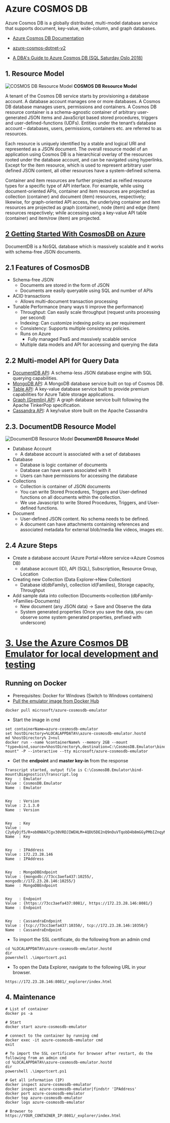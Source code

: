 # Azure COSMOS DB

Azure Cosmos DB is a globally distributed, multi-model database service that supports document, key-value, wide-column, and graph databases. 

* [Azure Cosmos DB Documentation](<https://docs.microsoft.com/en-us/azure/cosmos-db/>)
* [azure-cosmos-dotnet-v2](https://github.com/Azure/azure-cosmos-dotnet-v2)

* [A DBA's Guide to Azure Cosmos DB (SQL Saturday Oslo 2018)](<https://www.slideshare.net/BobPusateri1/select-stars-a-dbas-guide-to-azure-cosmos-db-sql-saturday-oslo-2018>)

## 1. Resource Model

![COSMOS DB Resource Model](https://static.packt-cdn.com/products/9781789612899/graphics/ac6cfc62-c222-413b-b1ac-7e1edba7c08d.png)
**COSMOS DB Resource Model**

A tenant of the Cosmos DB service starts by provisioning a database account. A database account manages one or more databases. A Cosmos DB database manages users, permissions and containers. A Cosmos DB resource container is a schema-agnostic container of arbitrary user-generated JSON items and JavaScript based stored procedures, triggers and user-defined-functions (UDFs). Entities under the tenant’s database account – databases, users, permissions, containers etc. are referred to as resources. 

Each resource is uniquely identified by a stable and logical URI and represented as a JSON document. The overall resource model of an application using Cosmos DB is a hierarchical overlay of the resources rooted under the database account, and can be navigated using hyperlinks. Except for the item resource, which is used to represent arbitrary user defined JSON content, all other resources have a system-defined schema.

Container and item resources are further projected as reified resource types for a specific type of API interface. For example, while using document-oriented APIs, container and item resources are projected as collection (container) and document (item) resources, respectively; likewise, for graph-oriented API access, the underlying container and item resources are projected as graph (container), node (item) and edge (item) resources respectively; while accessing using a key-value API table (container) and item/row (item) are projected. 

## [2 Getting Started With CosmosDB on Azure](<https://www.c-sharpcorner.com/article/getting-started-with-consmosdb2/>)

DocumentDB is a NoSQL database which is massively scalable and it works with schema-free JSON documents.

## 2.1 Features of CosmosDB

* Schema-free JSON
  * Documents are stored in the form of JSON
  * Documents are easily queryable using SQL and number of APIs
* ACID transactions
  * Allows multi-document transaction processing
* Tunable Performance (many ways ti improve the performance)
  * Throughput: Can easily scale throughput (request units processing per second)
  * Indexing: Can customize indexing policy as per requirement
  * Consistency: Supports multiple consistency policies.
  * Runs on Azure
    * Fully managed PaaS and massively scalable service
  * Multiple data models and API for accessing and querying the data

## 2.2 Multi-model API for Query Data
* [DocumentDB API](<https://docs.microsoft.com/en-us/azure/cosmos-db/introduction>): A schema-less JSON database engine with SQL querying capabilities.
* [MongoDB API](<https://docs.microsoft.com/en-us/azure/cosmos-db/mongodb-introduction>): A MongoDB database service built on top of Cosmos DB.
* [Table API](<https://docs.microsoft.com/en-us/azure/cosmos-db/table-introduction>): A key-value database service built to provide premium capabilities for Azure Table storage applications.
* [Graph (Gremlin) API](<https://docs.microsoft.com/en-us/azure/cosmos-db/graph-introduction>): A graph database service built following the Apache TinkerPop specification.
* [Cassandra API](<https://docs.microsoft.com/en-us/azure/cosmos-db/cassandra-introduction>): A key/value store built on the Apache Cassandra

## 2.3. DocumentDB Resource Model
![DocumentDB Resource Model](https://csharpcorner-mindcrackerinc.netdna-ssl.com/article/temp/62393/Images/image001.png)
**DocumentDB Resource Model**

* Database Account
  * A database account is associated with a set of databases
* Database
  * Database is logic container of documents
  * Database can have users associated with it
  * Users can have permissions for accessing the database
* Collections
  * Collection is container of JSON documents
  * You can write Stored Procedures, Triggers and User-defined functions on all documents within the collection.
  * We use Javascript to write Stored Procedures, Triggers, and User-defined functions.
* Document
  * User-defined JSON content. No schema needs to be defined.
  * A document can have attachments containing references and associated metadata for external blob/media like videos, images etc.

## 2.4 Azure Steps
* Create a database account (Azure Portal->More service->Azure Cosmos DB)
  * database account (ID), API (SQL), Subscriptiion, Resource Group, Location
* Creating new Collection (Data Explorer->New Collection)
  * Database id(dbFamily), collection id(Families), Storage capacity, Throughput
* Add sample data into collection (Documents->collection (dbFamily->Families-Documents)
  * New document  (any JSON data) -> Save and Observe the data
  * System generated properties (Once you save the data, you can observe some system generated properties, prefixed with underscore)

# [3. Use the Azure Cosmos DB Emulator for local development and testing](<https://docs.microsoft.com/en-us/azure/cosmos-db/local-emulator>)

## Running on Docker
* Prerequisites: Docker for Windows (Switch to Windows containers)
* [Pull the emulator image from Docker Hub](<https://hub.docker.com/r/microsoft/azure-cosmosdb-emulator/>)
```
docker pull microsoft/azure-cosmosdb-emulator
```
* Start the image in cmd
```
set containerName=azure-cosmosdb-emulator
set hostDirectory=%LOCALAPPDATA%\azure-cosmosdb-emulator.hostd
md %hostDirectory% 2>nul
docker run --name %containerName% --memory 2GB --mount "type=bind,source=%hostDirectory%,destination=C:\CosmosDB.Emulator\bind-mount" -P --interactive --tty microsoft/azure-cosmosdb-emulator
```
* Get the **endpoint** and **master key-in** from the response 
```
Transcript started, output file is C:\CosmosDB.Emulator\bind-mount\Diagnostics\Transcript.log
Key   : Emulator
Value : CosmosDB.Emulator
Name  : Emulator


Key   : Version
Value : 2.1.3.0
Name  : Version


Key   : Key
Value : C2y6yDjf5/R+ob0N8A7Cgv30VRDJIWEHLM+4QDU5DE2nQ9nDuVTqobD4b8mGGyPMbIZnqyMsEcaGQy67XIw/Jw==
Name  : Key


Key   : IPAddress
Value : 172.23.28.146
Name  : IPAddress


Key   : MongoDBEndpoint
Value : {mongodb://73cc3aefa437:10255/, mongodb://172.23.28.146:10255/}
Name  : MongoDBEndpoint


Key   : Endpoint
Value : {https://73cc3aefa437:8081/, https://172.23.28.146:8081/}
Name  : Endpoint


Key   : CassandraEndpoint
Value : {tcp://73cc3aefa437:10350/, tcp://172.23.28.146:10350/}
Name  : CassandraEndpoint
```
* To import the SSL certificate, do the following from an admin cmd
```
cd %LOCALAPPDATA%\azure-cosmosdb-emulator.hostd
dir
powershell .\importcert.ps1
```
* To open the Data Explorer, navigate to the following URL in your browser.
```
https://172.23.28.146:8081/_explorer/index.html
```
## 4. Maintenance
```
# List of container
docker ps -a

# Start
docker start azure-cosmosdb-emulator

# connect to the container by running cmd
docker exec -it azure-cosmosdb-emulator cmd
exit

# To import the SSL certificate for browser after restart, do the following from an admin cmd
cd %LOCALAPPDATA%\azure-cosmosdb-emulator.hostd
dir
powershell .\importcert.ps1

# Get all information (IP)
docker inspect azure-cosmosdb-emulator
docker inspect azure-cosmosdb-emulator|findstr 'IPAddress'
docker port azure-cosmosdb-emulator
docker top azure-cosmosdb-emulator
docker logs azure-cosmosdb-emulator

# Browser to 
https://YOUR_CONTAINER_IP:8081/_explorer/index.html
```

